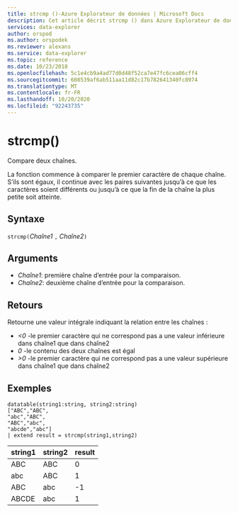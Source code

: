 ```yaml
---
title: strcmp ()-Azure Explorateur de données | Microsoft Docs
description: Cet article décrit strcmp () dans Azure Explorateur de données.
services: data-explorer
author: orspod
ms.author: orspodek
ms.reviewer: alexans
ms.service: data-explorer
ms.topic: reference
ms.date: 10/23/2018
ms.openlocfilehash: 5c1e4cb9a4ad77d0d48f52ca7e47fc6cea06cff4
ms.sourcegitcommit: 608539af6ab511aa11d82c17b782641340fc8974
ms.translationtype: MT
ms.contentlocale: fr-FR
ms.lasthandoff: 10/20/2020
ms.locfileid: "92243735"
---
```

# <a name="strcmp"></a>strcmp()

Compare deux chaînes.

La fonction commence à comparer le premier caractère de chaque chaîne. S’ils sont égaux, il continue avec les paires suivantes jusqu’à ce que les caractères soient différents ou jusqu’à ce que la fin de la chaîne la plus petite soit atteinte.

## <a name="syntax"></a>Syntaxe

`strcmp(`*Chaîne1* `,` *Chaîne2*`)` 

## <a name="arguments"></a>Arguments

* *Chaîne1*: première chaîne d’entrée pour la comparaison. 
* *Chaîne2*: deuxième chaîne d’entrée pour la comparaison.

## <a name="returns"></a>Retours

Retourne une valeur intégrale indiquant la relation entre les chaînes :
* *<0* -le premier caractère qui ne correspond pas a une valeur inférieure dans chaîne1 que dans chaîne2
* *0* -le contenu des deux chaînes est égal
* *>0* -le premier caractère qui ne correspond pas a une valeur supérieure dans chaîne1 que dans chaîne2

## <a name="examples"></a>Exemples

```
datatable(string1:string, string2:string)
["ABC","ABC",
"abc","ABC",
"ABC","abc",
"abcde","abc"]
| extend result = strcmp(string1,string2)
```

|string1|string2|result|
|---|---|---|
|ABC|ABC|0|
|abc|ABC|1|
|ABC|abc|-1|
|ABCDE|abc|1|